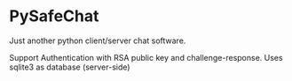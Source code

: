 PySafeChat
==========

Just another python client/server chat software.

Support Authentication with RSA public key and challenge-response.
Uses sqlite3 as database (server-side)
